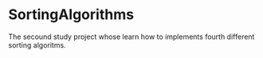 # SortingAlgorithms
The secound study project whose learn how to implements fourth different sorting algoritms.
